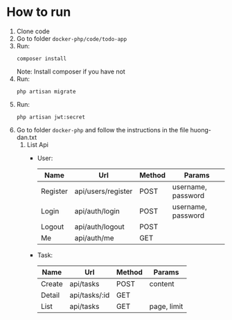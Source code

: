 # How to run

1. Clone code
2. Go to folder `docker-php/code/todo-app`
3. Run:
    ```
    composer install
    ```
    Note: Install composer if you have not
4. Run:
    ```
    php artisan migrate
    ```
5. Run:
    ```
    php artisan jwt:secret 
    ```
6. Go to folder `docker-php` and follow the instructions in the file huong-dan.txt
   1. List Api
       - User:

         |Name | Url | Method | Params
         | ------ | ------ | ------ | -----|
         | Register | api/users/register | POST | username, password
         | Login | api/auth/login | POST | username, password
         | Logout | api/auth/logout | POST |
         | Me | api/auth/me | GET|
       - Task:
      
         |Name | Url | Method | Params
         | ------ | ------ | ------ | -----|
         | Create | api/tasks | POST | content
         | Detail | api/tasks/:id | GET |
         | List | api/tasks | GET | page, limit

